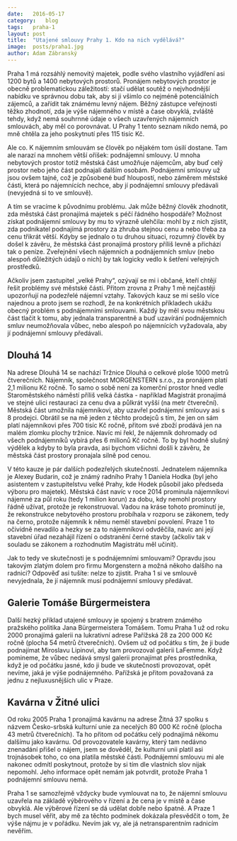 ```yaml
---
date:	2016-05-17
category:	blog
tags:	praha-1
layout:	post
title:	"Utajené smlouvy Prahy 1. Kdo na nich vydělává?" 
image:	posts/praha1.jpg
author:	Adam Zábranský
---
```


Praha 1 má rozsáhlý nemovitý majetek, podle svého vlastního vyjádření asi 1200 bytů a 1400 nebytových prostorů. Pronájem nebytových prostor je obecně problematickou záležitostí: stačí udělat soutěž o nejvhodnější nabídku ve správnou dobu tak, aby si ji všimlo co nejméně potenciálních zájemců, a zařídit tak známému levný nájem. Běžný zástupce veřejnosti těžko zhodnotí, zda je výše nájemného v místě a čase obvyklá, zvláště tehdy, když nemá souhrnné údaje o všech uzavřených nájemních smlouvách, aby měl co porovnávat. U Prahy 1 tento seznam nikdo nemá, po mně chtěla za jeho poskytnutí přes 115 tisíc Kč.

Ale co. K nájemním smlouvám se člověk po nějakém tom úsilí dostane. Tam ale narazí na mnohem větší oříšek: podnájemní smlouvy. U mnoha nebytových prostor totiž městská část umožňuje nájemcům, aby buď celý prostor nebo jeho část podnajali dalším osobám. Podnájemní smlouvy už jsou ovšem tajné, což je způsobené buď hloupostí, nebo záměrem městské části, která po nájemnících nechce, aby jí podnájemní smlouvy předávali (nevyjedná si to ve smlouvě).

A tím se vracíme k původnímu problému. Jak může běžný člověk zhodnotit, zda městská část pronajímá majetek s péčí řádného hospodáře? Možnost získat podnájemní smlouvy by mu to výrazně ulehčila: mohl by z nich zjistit, zda podnikatel podnajímá prostory za zhruba stejnou cenu a nebo třeba za cenu třikrát větší. Kdyby se jednalo o tu druhou situaci, rozumný člověk by došel k závěru, že městská část pronajímá prostory příliš levně a přichází tak o peníze. Zveřejnění všech nájemních a podnájemních smluv (nebo alespoň důležitých údajů o nich) by tak logicky vedlo k šetření veřejných prostředků.

Ačkoliv jsem zastupitel „velké Prahy“, ozývají se mi i občané, kteří chtějí řešit problémy své městské části. Přitom zrovna z Prahy 1 mě nejčastěji upozorňují na podezřelé nájemní vztahy. Takových kauz se mi sešlo více najednou a proto jsem se rozhodl, že na konkrétních příkladech ukážu obecný problém s podnájemními smlouvami. Každý by měl svou městskou část tlačit k tomu, aby jednala transparentně a buď uzavírání podnájemních smluv neumožňovala vůbec, nebo alespoň po nájemnících vyžadovala, aby jí podnájemní smlouvy předávali.

## Dlouhá 14
Na adrese Dlouhá 14 se nachází Tržnice Dlouhá o celkové ploše 1000 metrů čtverečních. Nájemník, společnost MORGENSTERN s.r.o., za pronájem platí 2,1 milionu Kč ročně. To samo o sobě není za komerční prostor hned vedle Staroměstského náměstí příliš velká částka - například Magistrát pronajímá ve stejné ulici restauraci za cenu dva a půlkrát vyšší (na metr čtvereční). Městská část umožnila nájemníkovi, aby uzavřel podnájemní smlouvy asi s 8 prodejci. Obrátil se na mě jeden z těchto prodejců s tím, že jen on sám platí nájemníkovi přes 700 tisíc Kč ročně, přitom své zboží prodává jen na malém zlomku plochy tržnice. Navíc mi řekl, že nájemník dohromady od všech podnájemníků vybírá přes 6 milionů Kč ročně. To by byl hodně slušný výdělek a kdyby to byla pravda, asi bychom všichni došli k závěru, že městská část prostory pronajala silně pod cenou.

V této kauze je pár dalších podezřelých skutečností. Jednatelem nájemníka je Alexey Budarin, což je známý radního Prahy 1 Daniela Hodka (byl jeho asistentem v zastupitelstvu velké Prahy, kde Hodek působil jako předseda výboru pro majetek). Městská část navíc v roce 2014 prominula nájemníkovi nájemné za půl roku (tedy 1 milion korun) za dobu, kdy nemohl prostory řádně užívat, protože je rekonstruoval. Vadou na kráse tohoto prominutí je, že rekonstrukce nebytového prostoru probíhala v rozporu se zákonem, tedy na černo, protože nájemník k němu neměl stavební povolení. Praze 1 to očividně nevadilo a hezky se za to nájemníkovi odvděčila, navíc ani její stavební úřad nezahájil řízení o odstranění černé stavby (ačkoliv tak v souladu se zákonem a rozhodnutím Magistrátu měl učinit).

Jak to tedy ve skutečnosti je s podnájemními smlouvami? Opravdu jsou takovým zlatým dolem pro firmu Morgenstern a možná někoho dalšího na radnici? Odpověď asi tušíte: nelze to zjistit. Praha 1 si ve smlouvě nevyjednala, že jí nájemník musí podnájemní smlouvy předávat.

## Galerie Tomáše Bürgermeistera
Další hezký příklad utajené smlouvy je spojený s bratrem známého pražského politika Jana Bürgermeistera Tomášem. Tomu Praha 1 už od roku 2000 pronajímá galerii na lukrativní adrese Pařížská 28 za 200 000 Kč ročně (plocha 54 metrů čtverečních). Ovšem už od počátku s tím, že ji bude podnajímat Miroslavu Lipinovi, aby tam provozoval galerii LaFemme. Když pomineme, že vůbec nedává smysl galerii pronajímat přes prostředníka, když je od počátku jasné, kdo ji bude ve skutečnosti provozovat, opět nevíme, jaká je výše podnájemného. Pařížská je přitom považovaná za jednu z nejluxusnějších ulic v Praze.

## Kavárna v Žitné ulici
Od roku 2005 Praha 1 pronajímá kavárnu na adrese Žitná 37 spolku s názvem Česko-srbská kulturní unie za necelých 80 000 Kč ročně (plocha 43 metrů čtverečních). Ta ho přitom od počátku celý podnajímá někomu dalšímu jako kavárnu. Od provozovatele kavárny, který tam nedávno znenadání přišel o nájem, jsem se dověděl, že kulturní unii platil asi trojnásobek toho, co ona platila městské části. Podnájemní smlouvu mi ale nakonec odmítl poskytnout, protože by si tím dle vlastních slov nijak nepomohl. Jeho informace opět nemám jak potvrdit, protože Praha 1 podnájemní smlouvu nemá.

Praha 1 se samozřejmě vždycky bude vymlouvat na to, že nájemní smlouvu uzavřela na základě výběrového v řízení a že cena je v místě a čase obvyklá. Ale výběrové řízení se dá udělat dobře nebo špatně. A Praze 1 bych musel věřit, aby mě za těchto podmínek dokázala přesvědčit o tom, že výše nájmu je v pořádku. Nevím jak vy, ale já netransparentním radnicím nevěřím.
